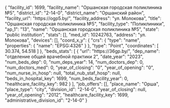 {
    "facility_id": 1699,
    "facility_name": "Оршанская городская поликлиника №5",
    "district_id": "2-14-0",
    "district_name": "Оршанский район",
    "facility_url": "https:\/\/ogp5.by\/",
    "facility_address": "ул. Молокова",
    "title": "Оршанская городская поликлиника №5",
    "facility_type": "Поликлиники",
    "ap_1": "13",
    "name": "Оршанская городская поликлиника №5",
    "state": "public institution",
    "stats": [],
    "med_id": 10242763,
    "address": "ул. Молокова",
    "devices": [],
    "coord_x_y": {
        "crs": {
            "type": "name",
            "properties": {
                "name": "EPSG:4326"
            }
        },
        "type": "Point",
        "coordinates": [
            30.374,
            54.518
        ]
    },
    "beds_stats": [
        {
            "url": "https:\/\/36gp.by\/",
            "dep_name": "отделение общей врачебной практики 2",
            "date_year": "2023",
            "num_beds_dep": 0,
            "num_deps_year": 14,
            "num_doctors_dep": 0,
            "num_doctors_med": 0,
            "year_of_closing": "0",
            "year_of_opening": "0",
            "num_nurse_in_hosp": null,
            "total_nub_staf_hosp": null,
            "beds_in_hospital_key": 1699,
            "num_beds_facility_year": 0,
            "healthcare_facility_key": 982
        }
    ],
    "job_offers": [],
    "place_name": "Орша",
    "place_type": "city",
    "division_id": "2-14-0",
    "year_of_closing": null,
    "year_of_opening": "2012",
    "healthcare_facility_key": 1699,
    "administrative_division_id": "2-14-0"
}